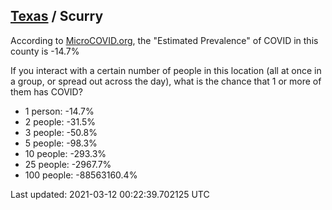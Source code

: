 
## [Texas](/united-states/texas) / Scurry

According to [MicroCOVID.org](http://microcovid.org),
the "Estimated Prevalence" of COVID in this county is -14.7%

If you interact with a certain number of people in this location
(all at once in a group, or spread out across the day), what is the chance that
1 or more of them has COVID?

- 1 person: -14.7%
- 2 people: -31.5%
- 3 people: -50.8%
- 5 people: -98.3%
- 10 people: -293.3%
- 25 people: -2967.7%
- 100 people: -88563160.4%

Last updated: 2021-03-12 00:22:39.702125 UTC
